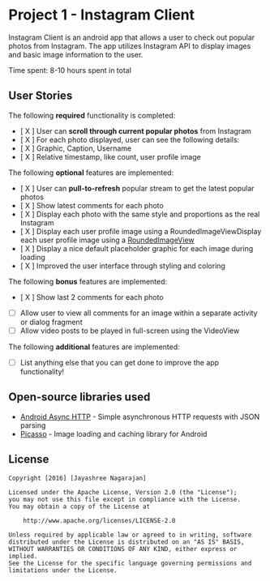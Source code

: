# Project 1 - Instagram Client

Instagram Client is an android app that allows a user to check out popular photos from Instagram. The app utilizes Instagram API to display images and basic image information to the user.

Time spent: 8-10 hours spent in total

## User Stories

The following **required** functionality is completed:

* [ X ] User can **scroll through current popular photos** from Instagram
* [ X ] For each photo displayed, user can see the following details:
* [ X ] Graphic, Caption, Username
* [ X ] Relative timestamp, like count, user profile image

The following **optional** features are implemented:

* [ X ] User can **pull-to-refresh** popular stream to get the latest popular photos
* [ X ] Show latest comments for each photo
* [ X ] Display each photo with the same style and proportions as the real Instagram
* [ X ] Display each user profile image using a RoundedImageViewDisplay each user profile image using a [RoundedImageView](https://github.com/vinc3m1/RoundedImageView)
* [ X ] Display a nice default placeholder graphic for each image during loading
* [ X ] Improved the user interface through styling and coloring

The following **bonus** features are implemented:

* [ X ] Show last 2 comments for each photo
* [ ] Allow user to view all comments for an image within a separate activity or dialog fragment
* [ ] Allow video posts to be played in full-screen using the VideoView

The following **additional** features are implemented:

* [ ] List anything else that you can get done to improve the app functionality!

## Open-source libraries used

- [Android Async HTTP](https://github.com/loopj/android-async-http) - Simple asynchronous HTTP requests with JSON parsing
- [Picasso](http://square.github.io/picasso/) - Image loading and caching library for Android

## License

    Copyright [2016] [Jayashree Nagarajan]

    Licensed under the Apache License, Version 2.0 (the "License");
    you may not use this file except in compliance with the License.
    You may obtain a copy of the License at

        http://www.apache.org/licenses/LICENSE-2.0

    Unless required by applicable law or agreed to in writing, software
    distributed under the License is distributed on an "AS IS" BASIS,
    WITHOUT WARRANTIES OR CONDITIONS OF ANY KIND, either express or implied.
    See the License for the specific language governing permissions and
    limitations under the License.
